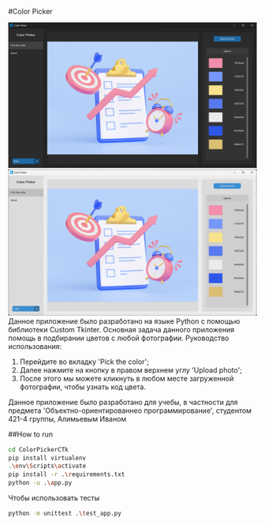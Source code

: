 #Color Picker

![Dark theme](screenshots\dark.png)
![Light theme](screenshots\light.png)
Данное приложение было разработано на языке Python с помощью библиотеки Custom Tkinter. Основная задача данного приложения помощь в подбирании цветов с любой фотографии.
Руководство использования:

1. Перейдите во вкладку 'Pick the color';
2. Далее нажмите на кнопку в правом верхнем углу 'Upload photo';
3. После этого мы можете кликнуть в любом месте загруженной фотографии, чтобы узнать код цвета.

Данное приложение было разработано для учебы, в частности для предмета 'Объектно-ориентированнео программирование', студентом 421-4 группы, Алимьевым Иваном

##How to run

```bash
cd ColorPickerCTk
pip install virtualenv
.\env\Scripts\activate
pip install -r .\requirements.txt
python -u .\app.py
```

Чтобы использовать тесты

```bash
python -m unittest .\test_app.py
```
